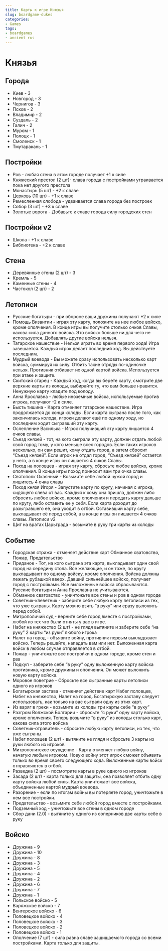 ```yaml
---
title: Карты к игре Князья
slug: boardgame-dukes
categories:
- Games
tags:
- boardgames 
- ancient rus
---
```

# Князья

## Города
- Киев - 3
- Новгород - 3
- Чернигов - 3
- Псков - 2
- Владимир - 2
- Суздаль - 2
- Галич - 2
- Муром - 1
- Полоцк - 1
- Смоленск - 1
- Тмутаракань - 1

## Постройки
- Ров - любая стена в этом городе получает +1 к силе
- Княжеский престол (2 шт)- слава города с постройками утраивается пока нет другого престола
- Монастырь (5 шт) - +2 к славе
- Церковь (10 шт) - +1 к славе
- Ремесленная слобода - удваивается слава города без построек
- Собор (3 шт) - +3 к славе
- Золотые ворота - Добавьте к славе города силу городских стен

## Постройки v2
- Школа - +1 к славе
- Библиотека - +2 к славе

## Стена
- Деревянные стены (2 шт) - 3
- Кремль - 5
- Каменные стены - 4
- Частокол (2 шт) - 2

## Летописи
- Русские богатыри - при обороне ваши дружины получают +2 к силе
- Помощь Византии - играя эту карту, положите на нее любое войско, кроме ополчения. В конце игры вы получите столько очков Славы, какова сила данного войска. Это войско больше ни для чего не используется. Добавлять другие войска нельзя.
- Татарское нашествие - Нельзя играть во время первого хода! Игра завешается. Каждый игрок делает последний ход. Вы действуете последним.
- Мудрый воевода - Вы можете сразу использовать несколько карт войска, суммируя их силу. Отбить такие отряды по-одиночке нельзя. Противник отбивает их одной картой войска. Используется при атаке и защите.
- Скитский старец - Каждый ход, когда вы берете карту, смотрите две верхние карты из колоды, выбирайте ту, что вам больше нравится. Ненужную карту кладите под колоду.
- Анна Ярославна - любые иноземные войска, используемые против игрока, получают -2 к силе.
- Бысть тишина - Карта отменяет татарское нашествие. Игра продолжается до конца колоды. Если карта сыграна после того, как закончилась колода, игроки делают ещё по одному ходу, но последним ходит сыгравший эту карту.
- Ослепление Василька - Игрок получивший эту карту лишается 4 очков славы.
- Съезд князей - тот, на кого сыграли эту карту, должен отдать любой свой город тому, у кого меньше всех городов. Если таких игроков несколько, он сам решит, кому отдать город, а затем сбросит “Съезд князей”. Если игрок не отдал город, “Съезд князей” остается у него, а в конце игры он лишается 4 очков Славы.
- Поход на половцев - играя эту карту, сбросьте любое войско, кроме ополчения. В конце игры поход приносит вам три очка славы.
- Святополк Окаянный - Возьмите себе любой чужой город и лишитесь 4 очка славы
- Поход князя Игоря - Запустите карту по кругу, начиная с игрока, сидящего слева от вас. Каждый к кому она пришла, должен либо сбросить любое войско, кроме ополчения и передать карту дальше по кругу, либо оставить ее у себя. Если карта доходит до разыгравшего её, она уходит в отбой. Оставивший карту себе, выкладывает её перед собой, а в конце игры он лишается 4 очков славы.
Летописи v2
- Щит на вратах Царьграда - возьмите в руку три карты из колоды

## Событие
- Городская стража - отменяет действие карт Обманное сватовство, Пожар, Предательство
- Приданое - Тот, на кого сыграна эта карта, выкладывает один свой город на середину стола. Все желающие, и он тоже, по кругу выкладывают по одному войску, кроме ополчения. Войска должны лежать рубашкой вверх. Давший сильнейшее войско, получает город с постройками. Все выложенные войска сбрасываются. Русские богатыри и Анна Ярославна не учитываются.
- Обманное сватовство - уничтожьте все стены и ров в одном городе
- Советник-клеветник - заберите себе любую карту летописи из тех, что уже сыграны. Карту можно взять “в руку” или сразу выложить перед собой.
- Митрополичий суд - верните себе город вместе с постройками, любой из тех что были отняты у вас в игре.
- Набег на княжество (2 шт) - не глядя вытяните и заберите себе “на руку” 2 карты “из руки” любого игрока
- Налет на город - объявите войну, противник первым выкладывает войско. Теперь решайте, нападать вам или нет. Выложенная карта войск в любом случае отправляется в отбой.
- Пожар - уничтожьте все постройки в одном городе, кроме стен и рва
- Подкуп - заберите себе “в руку” одну выложенную карту войска противника, кроме дружины и ополчения. Он может выложить новую карту войска.
- Моровое поветрие - Сбросьте все сыгранные карты летописи одного из игроков
- Богатырская застава - отменяет действие карт Набег половцев, Набег на княжество, Налет на город. Богатырскую заставу следует использовать, как только на вас сыграли одну из этих карт.
- Из варяг в греки - возьмите из колоды три карты себе “в руку”
- Разгром Волжской Болгарии - сбросьте “с руки” одну карту войска, кроме ополчения. Теперь возьмите “в руку” из колоды столько карт, какова сила этого войска
- Советник-отравитель - сбросьте любую карту летописи, из тех, что уже сыграны.
- Набег половцев (2 шт) - вытяните не глядя и сбросьте 3 карты из руки любого из игроков
- Митрополитское осуждение - Карта отменяет любую войну, начатую любым игроком. Новую войну этот игрок сможет объявить только во время своего следующего хода. Выложенные карты войск отправляются в отбой.
- Разведка (2 шт) - посмотрите карты в руке одного из игроков
- Засада (2 шт) - карта только для защиты, она позволяет отбить одну карту войска любой силы. Карта уничтожает все войска, объединенные картой мудрый воевода.
- Разорение - если по итогам войны вы потеряете город, уничтожьте в нем все постройки.
- Предательство - возьмите себе любой город вместе с постройками.
- Подземный ход - уничтожьте все стены в одном городе
- Сбор дани (2.0) - вытяните у одного из соперников две карты себе в руку


## Войско
- Дружина - 9
- Дружина - 10
- Дружина - 8
- Дружина - 3
- Дружина - 5
- Дружина - 4
- Дружина - 2
- Дружина - 6
- Дружина - 7
- Дружина - 1
- Польское войско - 5
- Варяжское войско - 7
- Венгерское войско - 6
- Половецкое войско - 4
- Половецкое войско - 3
- Половецкое войско - 2
- Половецкое войско - 1
- Ополчение (7 шт) - сила равна славе защищаемого города со всеми постройками. Карта только для защиты.

